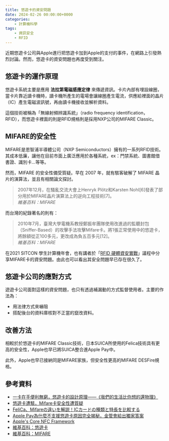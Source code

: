 ```yaml
---
title: 悠遊卡的資安問題
date: 2024-02-26 00:00:00+0000
categories:
    - 計算機科學
tags:
    - 資訊安全
    - RFID
---
```

近期悠遊卡公司與Apple進行把悠遊卡加到Apple的支付的事件，在網路上引發熱烈討論。然而，悠遊卡的資安問題也再度受到關注。

## 悠遊卡的運作原理

悠遊卡系統主要是應用 **法拉第電磁感應定律** 來傳遞資訊。卡片內部有埋設線圈，當卡片靠近讀卡機時，讀卡機所產生的電場會讓線圈產生電流，供應給裡面的晶片（IC）產生電磁波訊號，再由讀卡機接收並解析資料。

這個技術被稱為「無線射頻辨識系統」（radio frequency identification，RFID），而悠遊卡裡面的則是RFID規格則是採用NXP公司的MIFARE Classic。

## MIFARE的安全性

MIFARE是恩智浦半導體公司（NXP Semiconductors）擁有的一系列RFID技術。其成本低廉，讓他在目前市面上廣泛應用於各種系統，ex：門禁系統、圖書館借書證、識別卡...等等。

然而，MIFARE 的安全性備受質疑。早在 2007 年，就有駭客破解了 MIFARE 晶片的演算法，並且有相關論文探討。

> 2007年12月，在騷亂交流大會上Henryk Plötz和Karsten Nohl[6]發表了部分用於MIFARE晶片演算法上的逆向工程技術[7]。
> <br><cite>維基百科：MIFARE</cite>

而台灣的紀錄著名的則有：

>2010年7月，臺灣大學電機系教授鄭振牟團隊使用改進過的監聽封包（Sniffer-Based）的攻擊手法攻擊Mifare卡。將1張正常使用中的悠遊卡，將餘額從正100多元，更改成為負五百多元[12]。
> <br><cite>維基百科：MIFARE</cite>

在2021 SITCON 學生計算機年會，也有講者於「[RFID 硬體資安實戰](https://hackmd.io/YtbBU59oSoKJuiSCQss4eQ?view)」議程中分享MIFARE卡的資安問題。由此也可以看出其安全問題早已存在很久了。

## 悠遊卡公司的應對方式

遊遊卡公司面對這樣的資安問題，也只有透過補漏動的方式監督使用者。主要的作法為：

- 用法律方式來嚇阻
- 搭配後台的資料庫核對不正當的竄改資料。

## 改善方法

相較於於悠遊卡的MIFARE Classic技術，日本SUICA所使用的Felica技術具有更高的安全性，Apple也早已將SUICA整合進Apple Pay中。

此外，Apple也早已接納同是MIFARE家族，但安全性更高的MIFARE DESFire規格。

## 參考資料

- [一卡在手便利無窮，悠遊卡的設計原理——《我們的生活比你想的還物理》](https://pansci.asia/archives/359263)
- [悠遊卡遭駭，Mifare卡安全性遭質疑](https://www.ithome.com.tw/news/69970)
- [FeliCa、Mifareの違いを解説！ICカードの種類と特長を比較する](https://canon.jp/business/solution/pro-printer/idprinter/useful/iccardcategory)
- [Apple Pay為什麼不支援悠遊卡原因完全揭秘，金管會給出獨家答案](https://mrmad.com.tw/iphone-support-easycard-ipass)
- [Apple's Core NFC Framework](https://developer.apple.com/documentation/corenfc)
- [維基百科：悠遊卡](https://zh.wikipedia.org/zh-tw/%E6%82%A0%E9%81%8A%E5%8D%A1)
- [維基百科：MIFARE](https://zh.wikipedia.org/wiki/MIFARE)
